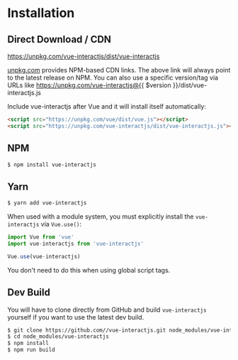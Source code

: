 # Installation

## Direct Download / CDN

https://unpkg.com/vue-interactjs/dist/vue-interactjs 

[unpkg.com](https://unpkg.com) provides NPM-based CDN links. The above link will always point to the latest release on NPM. You can also use a specific version/tag via URLs like https://unpkg.com/vue-interactjs@{{ $version }}/dist/vue-interactjs.js
 
Include vue-interactjs after Vue and it will install itself automatically:

```html
<script src="https://unpkg.com/vue/dist/vue.js"></script>
<script src="https://unpkg.com/vue-interactjs/dist/vue-interactjs.js"></script>
```

## NPM

```sh
$ npm install vue-interactjs
```

## Yarn

```sh
$ yarn add vue-interactjs
```

When used with a module system, you must explicitly install the `vue-interactjs` via `Vue.use()`:

```javascript
import Vue from 'vue'
import vue-interactjs from 'vue-interactjs'

Vue.use(vue-interactjs)
```

You don't need to do this when using global script tags.

## Dev Build

You will have to clone directly from GitHub and build `vue-interactjs` yourself if
you want to use the latest dev build.

```sh
$ git clone https://github.com//vue-interactjs.git node_modules/vue-interactjs
$ cd node_modules/vue-interactjs
$ npm install
$ npm run build
```

